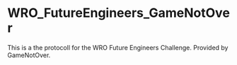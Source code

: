 # WRO_FutureEngineers_GameNotOver
This is a the protocoll for the WRO Future Engineers Challenge. Provided by GameNotOver. 
